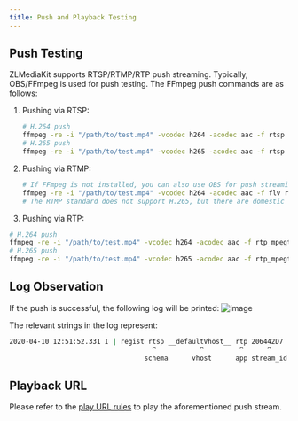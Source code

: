 ```yaml
---
title: Push and Playback Testing
---
```

## Push Testing
ZLMediaKit supports RTSP/RTMP/RTP push streaming. Typically, OBS/FFmpeg is used for push testing. The FFmpeg push commands are as follows:

1. Pushing via RTSP:
    ```bash
    # H.264 push
    ffmpeg -re -i "/path/to/test.mp4" -vcodec h264 -acodec aac -f rtsp -rtsp_transport tcp rtsp://127.0.0.1/live/test
    # H.265 push
    ffmpeg -re -i "/path/to/test.mp4" -vcodec h265 -acodec aac -f rtsp -rtsp_transport tcp rtsp://127.0.0.1/live/test
    ```
2. Pushing via RTMP:
    ```bash
    # If FFmpeg is not installed, you can also use OBS for push streaming
    ffmpeg -re -i "/path/to/test.mp4" -vcodec h264 -acodec aac -f flv rtmp://127.0.0.1/live/test
    # The RTMP standard does not support H.265, but there are domestic extensions. If you want FFmpeg to support RTMP-H.265, please follow the instructions in this article to compile: https://github.com/ksvc/FFmpeg/wiki/hevcpush
    ```

3. Pushing via RTP:
```bash
# H.264 push
ffmpeg -re -i "/path/to/test.mp4" -vcodec h264 -acodec aac -f rtp_mpegts rtp://127.0.0.1:10000
# H.265 push
ffmpeg -re -i "/path/to/test.mp4" -vcodec h265 -acodec aac -f rtp_mpegts rtp://127.0.0.1:10000
```

## Log Observation
If the push is successful, the following log will be printed:
![image](/images/push_test.png)

The relevant strings in the log represent:
```bash
2020-04-10 12:51:52.331 I | regist rtsp __defaultVhost__ rtp 206442D7
                                    ^           ^         ^      ^
                                  schema      vhost      app stream_id
```

## Playback URL
Please refer to the [play URL rules](./play_url_rules.md) to play the aforementioned push stream.


